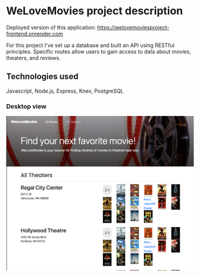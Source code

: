 # WeLoveMovies project description

Deployed version of this application: https://welovemoviesproject-frontend.onrender.com

For this project I've set up a database and built an API using RESTful principles. Specific routes allow users to gain access to data about movies, theaters, and reviews.

## Technologies used
Javascript, Node.js, Express, Knex, PostgreSQL


### Desktop view

![dashboard large screen](./images/desktopview.png)
